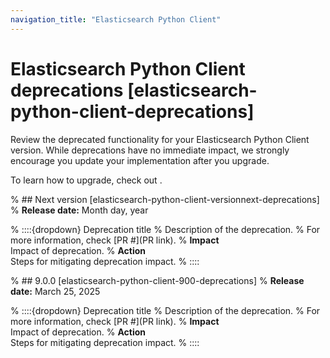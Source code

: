 ```yaml
---
navigation_title: "Elasticsearch Python Client"
---
```


# Elasticsearch Python Client deprecations [elasticsearch-python-client-deprecations]
Review the deprecated functionality for your Elasticsearch Python Client version. While deprecations have no immediate impact, we strongly encourage you update your implementation after you upgrade.

To learn how to upgrade, check out <uprade docs>.

% ## Next version [elasticsearch-python-client-versionnext-deprecations]
% **Release date:** Month day, year

% ::::{dropdown} Deprecation title
% Description of the deprecation.
% For more information, check [PR #](PR link).
% **Impact**<br> Impact of deprecation. 
% **Action**<br> Steps for mitigating deprecation impact.
% ::::

% ## 9.0.0 [elasticsearch-python-client-900-deprecations]
% **Release date:** March 25, 2025

% ::::{dropdown} Deprecation title
% Description of the deprecation.
% For more information, check [PR #](PR link).
% **Impact**<br> Impact of deprecation. 
% **Action**<br> Steps for mitigating deprecation impact.
% ::::